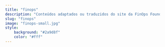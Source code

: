```yaml
---
title: "finops"
description: "Conteúdos adaptados ou traduzidos do site da FinOps Foundation"
slug: "finops"
image: "finops-small.jpg"
style:
    background: "#2a9d8f"
    color: "#fff"
---
```

